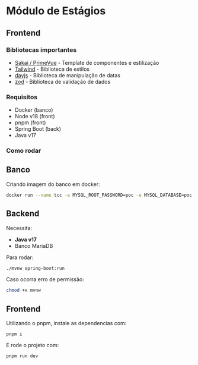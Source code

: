 # Módulo de Estágios

## Frontend

### Bibliotecas importantes

- [Sakai / PrimeVue](hhttps://primevue.org) - Template de componentes e estilização
- [Tailwind](https://tailwindcss.com/docs) - Biblioteca de estilos
- [dayjs](https://day.js.org/) - Biblioteca de manipulação de datas
- [zod](https://github.com/colinhacks/zod) - Biblioteca de validação de dados

### Requisitos

- Docker (banco)
- Node v18 (front)
- pnpm (front)
- Spring Boot (back)
- Java v17

### Como rodar

<!-- Antes de rodar a primeira vez: -->

<!-- ```bash
docker compose build
```

Então:

```bash
docker-compose up
```

_Rodando pelo docker é necessário atualzar a página para que as alterações tenham efeito_

Se for preciso instalar alguma dependência, é preciso buildar novamente a imagem do docker, logo:

```bash
docker-compose build --no-cache
``` -->

<!-- Então pode rodar novamente o comando acima. -->

## Banco

Criando imagem do banco em docker:

```bash
docker run --name tcc -e MYSQL_ROOT_PASSWORD=poc -e MYSQL_DATABASE=poc -e MYSQL_USER=poc -e MYSQL_PASSWORD=poc -p 3306:3306 -d mariadb:latest
```

## Backend

Necessita:

- **Java v17**
- Banco MariaDB

Para rodar:

```bash
./mvnw spring-boot:run
```

Caso ocorra erro de permissão:

```bash
chmod +x mvnw
```

## Frontend

Utilizando o pnpm, instale as dependencias com:

```
pnpm i
```

E rode o projeto com:

```
pnpm run dev
```
